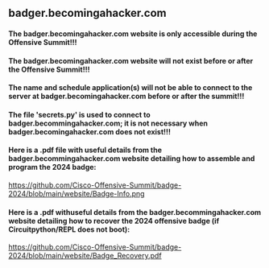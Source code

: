 ## badger.becomingahacker.com

#### The badger.becomingahacker.com website is only accessible during the Offensive Summit!!!

#### The badger.becomingahacker.com website will not exist before or after the Offensive Summit!!! 

#### The name and schedule application(s) will not be able to connect to the server at badger.becomingahacker.com before or after the summit!!!  

#### The file 'secrets.py' is used to connect to badger.becommingahacker.com; it is not necessary when badger.becomingahacker.com does not exist!!!  

#### Here is a .pdf file with useful details from the badger.becommingahacker.com website detailing how to assemble and program the 2024 badge:  

https://github.com/Cisco-Offensive-Summit/badge-2024/blob/main/website/Badge-Info.png  

#### Here is a .pdf withuseful details from the badger.becommingahacker.com website detailing how to recover the 2024 offensive badge (if Circuitpython/REPL does not boot):    

https://github.com/Cisco-Offensive-Summit/badge-2024/blob/main/website/Badge_Recovery.pdf   






